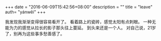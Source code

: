 +++
date = "2016-06-09T15:42:56+08:00"
description = ""
title = "leave"
auth= "yánwēi"
+++

我发现我渐渐变得很容易看开了。
看着路上的瓷砖，感觉太阳有点刺眼。
一种无能为力的感觉从拉长的影子那头往上蔓延。
到头来还是一个人。
对自己说，21岁了，别再为这些事多愁善感了。

